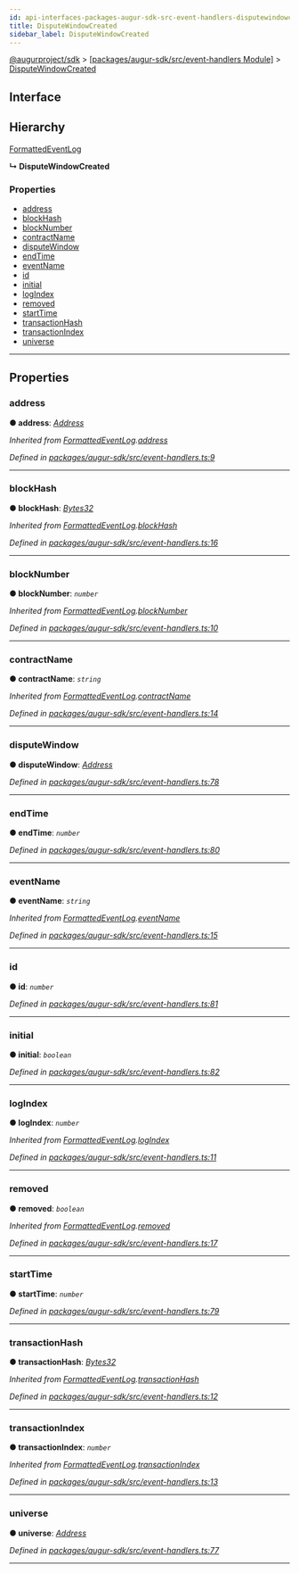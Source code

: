 ```yaml
---
id: api-interfaces-packages-augur-sdk-src-event-handlers-disputewindowcreated
title: DisputeWindowCreated
sidebar_label: DisputeWindowCreated
---
```


[@augurproject/sdk](api-readme.md) > [[packages/augur-sdk/src/event-handlers Module]](api-modules-packages-augur-sdk-src-event-handlers-module.md) > [DisputeWindowCreated](api-interfaces-packages-augur-sdk-src-event-handlers-disputewindowcreated.md)

## Interface

## Hierarchy

 [FormattedEventLog](api-interfaces-packages-augur-sdk-src-event-handlers-formattedeventlog.md)

**↳ DisputeWindowCreated**

### Properties

* [address](api-interfaces-packages-augur-sdk-src-event-handlers-disputewindowcreated.md#address)
* [blockHash](api-interfaces-packages-augur-sdk-src-event-handlers-disputewindowcreated.md#blockhash)
* [blockNumber](api-interfaces-packages-augur-sdk-src-event-handlers-disputewindowcreated.md#blocknumber)
* [contractName](api-interfaces-packages-augur-sdk-src-event-handlers-disputewindowcreated.md#contractname)
* [disputeWindow](api-interfaces-packages-augur-sdk-src-event-handlers-disputewindowcreated.md#disputewindow)
* [endTime](api-interfaces-packages-augur-sdk-src-event-handlers-disputewindowcreated.md#endtime)
* [eventName](api-interfaces-packages-augur-sdk-src-event-handlers-disputewindowcreated.md#eventname)
* [id](api-interfaces-packages-augur-sdk-src-event-handlers-disputewindowcreated.md#id)
* [initial](api-interfaces-packages-augur-sdk-src-event-handlers-disputewindowcreated.md#initial)
* [logIndex](api-interfaces-packages-augur-sdk-src-event-handlers-disputewindowcreated.md#logindex)
* [removed](api-interfaces-packages-augur-sdk-src-event-handlers-disputewindowcreated.md#removed)
* [startTime](api-interfaces-packages-augur-sdk-src-event-handlers-disputewindowcreated.md#starttime)
* [transactionHash](api-interfaces-packages-augur-sdk-src-event-handlers-disputewindowcreated.md#transactionhash)
* [transactionIndex](api-interfaces-packages-augur-sdk-src-event-handlers-disputewindowcreated.md#transactionindex)
* [universe](api-interfaces-packages-augur-sdk-src-event-handlers-disputewindowcreated.md#universe)

---

## Properties

<a id="address"></a>

###  address

**● address**: *[Address](api-modules-packages-augur-sdk-src-event-handlers-module.md#address)*

*Inherited from [FormattedEventLog](api-interfaces-packages-augur-sdk-src-event-handlers-formattedeventlog.md).[address](api-interfaces-packages-augur-sdk-src-event-handlers-formattedeventlog.md#address)*

*Defined in [packages/augur-sdk/src/event-handlers.ts:9](https://github.com/AugurProject/augur/blob/b4365d6894/packages/augur-sdk/src/event-handlers.ts#L9)*

___
<a id="blockhash"></a>

###  blockHash

**● blockHash**: *[Bytes32](api-modules-packages-augur-sdk-src-event-handlers-module.md#bytes32)*

*Inherited from [FormattedEventLog](api-interfaces-packages-augur-sdk-src-event-handlers-formattedeventlog.md).[blockHash](api-interfaces-packages-augur-sdk-src-event-handlers-formattedeventlog.md#blockhash)*

*Defined in [packages/augur-sdk/src/event-handlers.ts:16](https://github.com/AugurProject/augur/blob/b4365d6894/packages/augur-sdk/src/event-handlers.ts#L16)*

___
<a id="blocknumber"></a>

###  blockNumber

**● blockNumber**: *`number`*

*Inherited from [FormattedEventLog](api-interfaces-packages-augur-sdk-src-event-handlers-formattedeventlog.md).[blockNumber](api-interfaces-packages-augur-sdk-src-event-handlers-formattedeventlog.md#blocknumber)*

*Defined in [packages/augur-sdk/src/event-handlers.ts:10](https://github.com/AugurProject/augur/blob/b4365d6894/packages/augur-sdk/src/event-handlers.ts#L10)*

___
<a id="contractname"></a>

###  contractName

**● contractName**: *`string`*

*Inherited from [FormattedEventLog](api-interfaces-packages-augur-sdk-src-event-handlers-formattedeventlog.md).[contractName](api-interfaces-packages-augur-sdk-src-event-handlers-formattedeventlog.md#contractname)*

*Defined in [packages/augur-sdk/src/event-handlers.ts:14](https://github.com/AugurProject/augur/blob/b4365d6894/packages/augur-sdk/src/event-handlers.ts#L14)*

___
<a id="disputewindow"></a>

###  disputeWindow

**● disputeWindow**: *[Address](api-modules-packages-augur-sdk-src-event-handlers-module.md#address)*

*Defined in [packages/augur-sdk/src/event-handlers.ts:78](https://github.com/AugurProject/augur/blob/b4365d6894/packages/augur-sdk/src/event-handlers.ts#L78)*

___
<a id="endtime"></a>

###  endTime

**● endTime**: *`number`*

*Defined in [packages/augur-sdk/src/event-handlers.ts:80](https://github.com/AugurProject/augur/blob/b4365d6894/packages/augur-sdk/src/event-handlers.ts#L80)*

___
<a id="eventname"></a>

###  eventName

**● eventName**: *`string`*

*Inherited from [FormattedEventLog](api-interfaces-packages-augur-sdk-src-event-handlers-formattedeventlog.md).[eventName](api-interfaces-packages-augur-sdk-src-event-handlers-formattedeventlog.md#eventname)*

*Defined in [packages/augur-sdk/src/event-handlers.ts:15](https://github.com/AugurProject/augur/blob/b4365d6894/packages/augur-sdk/src/event-handlers.ts#L15)*

___
<a id="id"></a>

###  id

**● id**: *`number`*

*Defined in [packages/augur-sdk/src/event-handlers.ts:81](https://github.com/AugurProject/augur/blob/b4365d6894/packages/augur-sdk/src/event-handlers.ts#L81)*

___
<a id="initial"></a>

###  initial

**● initial**: *`boolean`*

*Defined in [packages/augur-sdk/src/event-handlers.ts:82](https://github.com/AugurProject/augur/blob/b4365d6894/packages/augur-sdk/src/event-handlers.ts#L82)*

___
<a id="logindex"></a>

###  logIndex

**● logIndex**: *`number`*

*Inherited from [FormattedEventLog](api-interfaces-packages-augur-sdk-src-event-handlers-formattedeventlog.md).[logIndex](api-interfaces-packages-augur-sdk-src-event-handlers-formattedeventlog.md#logindex)*

*Defined in [packages/augur-sdk/src/event-handlers.ts:11](https://github.com/AugurProject/augur/blob/b4365d6894/packages/augur-sdk/src/event-handlers.ts#L11)*

___
<a id="removed"></a>

###  removed

**● removed**: *`boolean`*

*Inherited from [FormattedEventLog](api-interfaces-packages-augur-sdk-src-event-handlers-formattedeventlog.md).[removed](api-interfaces-packages-augur-sdk-src-event-handlers-formattedeventlog.md#removed)*

*Defined in [packages/augur-sdk/src/event-handlers.ts:17](https://github.com/AugurProject/augur/blob/b4365d6894/packages/augur-sdk/src/event-handlers.ts#L17)*

___
<a id="starttime"></a>

###  startTime

**● startTime**: *`number`*

*Defined in [packages/augur-sdk/src/event-handlers.ts:79](https://github.com/AugurProject/augur/blob/b4365d6894/packages/augur-sdk/src/event-handlers.ts#L79)*

___
<a id="transactionhash"></a>

###  transactionHash

**● transactionHash**: *[Bytes32](api-modules-packages-augur-sdk-src-event-handlers-module.md#bytes32)*

*Inherited from [FormattedEventLog](api-interfaces-packages-augur-sdk-src-event-handlers-formattedeventlog.md).[transactionHash](api-interfaces-packages-augur-sdk-src-event-handlers-formattedeventlog.md#transactionhash)*

*Defined in [packages/augur-sdk/src/event-handlers.ts:12](https://github.com/AugurProject/augur/blob/b4365d6894/packages/augur-sdk/src/event-handlers.ts#L12)*

___
<a id="transactionindex"></a>

###  transactionIndex

**● transactionIndex**: *`number`*

*Inherited from [FormattedEventLog](api-interfaces-packages-augur-sdk-src-event-handlers-formattedeventlog.md).[transactionIndex](api-interfaces-packages-augur-sdk-src-event-handlers-formattedeventlog.md#transactionindex)*

*Defined in [packages/augur-sdk/src/event-handlers.ts:13](https://github.com/AugurProject/augur/blob/b4365d6894/packages/augur-sdk/src/event-handlers.ts#L13)*

___
<a id="universe"></a>

###  universe

**● universe**: *[Address](api-modules-packages-augur-sdk-src-event-handlers-module.md#address)*

*Defined in [packages/augur-sdk/src/event-handlers.ts:77](https://github.com/AugurProject/augur/blob/b4365d6894/packages/augur-sdk/src/event-handlers.ts#L77)*

___

